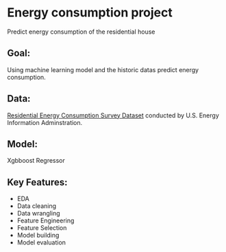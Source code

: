 # Energy consumption project
Predict energy consumption of the residential house
## Goal:
Using machine learning model and the historic datas predict energy consumption.
## Data:
[Residential Energy Consumption Survey Dataset](https://www.eia.gov/consumption/residential/data/2015/) conducted by U.S. Energy Information Adminstration.
## Model:
Xgbboost Regressor
## Key Features:
- EDA
- Data cleaning
- Data wrangling
- Feature Engineering
- Feature Selection
- Model building
- Model evaluation
